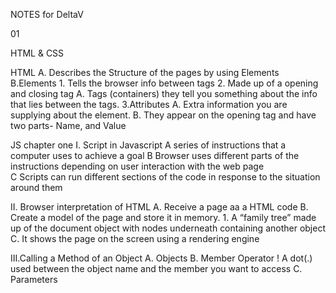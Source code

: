 NOTES for DeltaV

01

HTML & CSS

HTML
 A. Describes the Structure of the pages by using Elements
 B.Elements
     1. Tells the browser info between tags
     2. Made up of a opening and closing tag
              A. Tags (containers)  they tell you something about the info that lies between the tags.
           3.Attributes
              A. Extra information you are supplying about the element.
              B.  They appear on the opening tag and have two parts- Name, and Value


JS chapter one
 I. Script in Javascript
    A series of instructions that a computer uses to achieve a goal
    B Browser uses different parts of the instructions depending on user interaction with the                    web page   
    C Scripts can run different sections of the code in response to the situation around them

II. Browser interpretation of HTML
    A. Receive a page aa a HTML code
    B. Create a model of the page and store it in memory.
        1. A “family tree” made up of the document object with nodes underneath containing another object
    C. It shows the page on the screen using a rendering engine

III.Calling a Method of an Object
    A. Objects
    B. Member Operator 
        ! A dot(.) used between the object name and the member you want to access
    C. Parameters